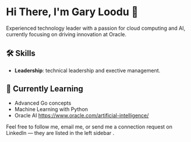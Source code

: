 # Hi There, I'm Gary Loodu 👋

Experienced technology leader with a passion for cloud computing and AI, currently focusing on driving innovation at Oracle. 


## 🛠️ Skills
- **Leadership**: technical leadership and exective management. 

## 🌱 Currently Learning
- Advanced Go concepts
- Machine Learning with Python
- Oracle AI  https://www.oracle.com/artificial-intelligence/
  
Feel free to follow me, email me, or send me a connection request on LinkedIn — they are listed in the left sidebar .
